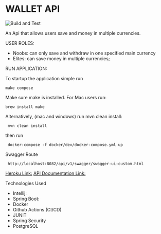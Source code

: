 # WALLET API
![Build and Test](https://github.com/oselesley/wallet-api/workflows/Master%20Branch/badge.svg)

 An Api that allows users save and  money in multiple currencies.
 
 USER ROLES: 
 - Noobs: can only save and withdraw in one specified main currency
 - Elites:  can save money in multiple currencies;
 
 
 RUN APPLICATION:
    
   To startup the application simple run
    
    make compose 
    
   Make sure make is installed. For Mac users run:
    
    brew install make
    
   Alternatively, (mac and windows) run mvn clean install:
        
     mvn clean install
   then run
   
     docker-compose -f docker/dev/docker-compose.yml up
     
   Swagger Route
   
     http://localhost:8082/api/v1/swagger/swagger-ui-custom.html
    
    
 


[Heroku Link:](https://decagon-wallet-api.herokuapp.com/api/v1/swagger/swagger-ui-custom.html)
[API Documentation Link:](https://drive.google.com/file/d/13ChLu77hxg16cNmPSJWdy_o-TUrEyK50/view?usp=sharing)

Technologies Used
* Intellij: 
* Spring Boot:
* Docker
* Github Actions (CI/CD)
* JUNIT
* Spring Security
* PostgreSQL 
